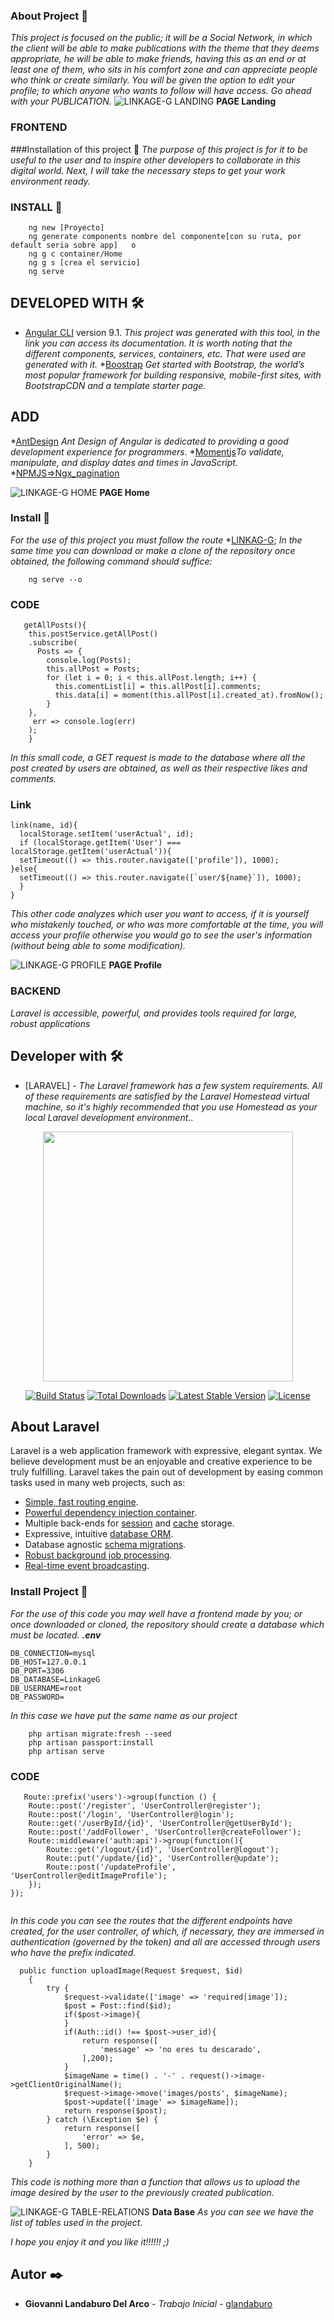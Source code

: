 ### About Project 🚀
_This project is focused on the public; it will be a Social Network, in which the client will be able to make publications with the theme that they deems appropriate, he will be able to make friends, having this as an end or at least one of them, who sits in his comfort zone and can appreciate people who think or create similarly. You will be given the option to edit your profile; to which anyone who wants to follow will have access. Go ahead with your PUBLICATION._
    ![LINKAGE-G LANDING](http://glandaburo.online/landing.png)
      **PAGE Landing**


  ### FRONTEND

  ###Installation of this project 🔧
 _The purpose of this project is for it to be useful to the user and to inspire other developers to collaborate in this digital world. Next, I will take the necessary steps to get your work environment ready._

### INSTALL 🔧    
``` npm install
    ng new [Proyecto]
    ng generate components nombre del componente[con su ruta, por default seria sobre app]   o
    ng g c container/Home
    ng g s [crea el servicio]
    ng serve
 ```
## DEVELOPED WITH 🛠️


* [Angular CLI](https://github.com/angular/angular-cli) version 9.1. _This project was generated with this tool, in the link you can access its documentation. It is worth noting that the different components, services, containers, etc. That were used are generated with it._
*[Boostrap](https://getbootstrap.com/docs/4.5/getting-started) _Get started with Bootstrap, the world’s most popular framework for building responsive, mobile-first sites, with BootstrapCDN and a template starter page._
 ## ADD
*[AntDesign](https://ng.ant.design/docs/getting-started/) _Ant Design of Angular is dedicated to providing a good development experience for programmers._
*[Momentjs](https://momentjs.com/)_To validate, manipulate, and display dates and times in JavaScript._
*[NPMJS=>Ngx_pagination](https://www.npmjs.com/package/ngx-pagination)
 
 
 ![LINKAGE-G HOME](http://glandaburo.online/home.png)
  **PAGE Home**
  

### Install 🔧  
_For the use of this project you must follow the route_
*[LINKAG-G](https://github.com/G1ovann16/Linkage_G-Red_Social); _In the same time you can download or make a clone of the repository once obtained, the following command should suffice:_

``` npm install
    ng serve --o
 ```

### CODE
``` 
   getAllPosts(){
    this.postService.getAllPost()
    .subscribe(
      Posts => {
        console.log(Posts);
        this.allPost = Posts;
        for (let i = 0; i < this.allPost.length; i++) {
          this.comentList[i] = this.allPost[i].comments;
          this.data[i] = moment(this.allPost[i].created_at).fromNow();
        }
    },
     err => console.log(err)
    );
    }

``` 
_In this small code, a GET request is made to the database where all the post created by users are obtained, as well as their respective likes and comments._

### Link
```
link(name, id){
  localStorage.setItem('userActual', id);
  if (localStorage.getItem('User') === localStorage.getItem('userActual')){
  setTimeout(() => this.router.navigate(['profile']), 1000);
}else{
  setTimeout(() => this.router.navigate([`user/${name}`]), 1000); 
  }
}
```
_This other code analyzes which user you want to access, if it is yourself who mistakenly touched, or who was more comfortable at the time, you will access your profile otherwise you would go to see the user's information (without being able to some modification)._


![LINKAGE-G PROFILE](http://glandaburo.online/profile.png)
  **PAGE Profile**

### BACKEND

_Laravel is accessible, powerful, and provides tools required for large, robust applications_


## Developer with 🛠️


* [LARAVEL] - _The Laravel framework has a few system requirements. All of these requirements are satisfied by the Laravel Homestead virtual machine, so it's highly recommended that you use Homestead as your local Laravel development environment._.
<p align="center"><img src="https://res.cloudinary.com/dtfbvvkyp/image/upload/v1566331377/laravel-logolockup-cmyk-red.svg" width="400"></p>

<p align="center">
<a href="https://travis-ci.org/laravel/framework"><img src="https://travis-ci.org/laravel/framework.svg" alt="Build Status"></a>
<a href="https://packagist.org/packages/laravel/framework"><img src="https://poser.pugx.org/laravel/framework/d/total.svg" alt="Total Downloads"></a>
<a href="https://packagist.org/packages/laravel/framework"><img src="https://poser.pugx.org/laravel/framework/v/stable.svg" alt="Latest Stable Version"></a>
<a href="https://packagist.org/packages/laravel/framework"><img src="https://poser.pugx.org/laravel/framework/license.svg" alt="License"></a>
</p>

## About Laravel

Laravel is a web application framework with expressive, elegant syntax. We believe development must be an enjoyable and creative experience to be truly fulfilling. Laravel takes the pain out of development by easing common tasks used in many web projects, such as:

- [Simple, fast routing engine](https://laravel.com/docs/routing).
- [Powerful dependency injection container](https://laravel.com/docs/container).
- Multiple back-ends for [session](https://laravel.com/docs/session) and [cache](https://laravel.com/docs/cache) storage.
- Expressive, intuitive [database ORM](https://laravel.com/docs/eloquent).
- Database agnostic [schema migrations](https://laravel.com/docs/migrations).
- [Robust background job processing](https://laravel.com/docs/queues).
- [Real-time event broadcasting](https://laravel.com/docs/broadcasting).

### Install Project 🔧    
_For the use of this code you may well have a frontend made by you; or once downloaded or cloned, the repository should create a database which must be located. **.env**_

```
DB_CONNECTION=mysql
DB_HOST=127.0.0.1
DB_PORT=3306
DB_DATABASE=LinkageG
DB_USERNAME=root
DB_PASSWORD=
```
_In this case we have put the same name as our project_

``` 
    php artisan migrate:fresh --seed
    php artisan passport:install
    php artisan serve
 ```

 ### CODE
``` 
   Route::prefix('users')->group(function () {
    Route::post('/register', 'UserController@register');
    Route::post('/login', 'UserController@login');
    Route::get('/userById/{id}', 'UserController@getUserById');
    Route::post('/addFollower', 'UserController@createFollower');
    Route::middleware('auth:api')->group(function(){
        Route::get('/logout/{id}', 'UserController@logout');
        Route::put('/update/{id}', 'UserController@update');
        Route::post('/updateProfile', 'UserController@editImageProfile');
    });
});
 
``` 
_In this code you can see the routes that the different endpoints have created, for the user controller, of which, if necessary, they are immersed in authentication (governed by the token) and all are accessed through users who have the prefix indicated._
```
  public function uploadImage(Request $request, $id)
    {
        try {
            $request->validate(['image' => 'required|image']);
            $post = Post::find($id);
            if($post->image){
            }
            if(Auth::id() !== $post->user_id){
                return response([
                    'message' => 'no eres tu descarado',
                ],200);
            }
            $imageName = time() . '-' . request()->image->getClientOriginalName();
            $request->image->move('images/posts', $imageName);
            $post->update(['image' => $imageName]);
            return response($post);
        } catch (\Exception $e) {
            return response([
                'error' => $e,
            ], 500);
        }
    }
```
_This code is nothing more than a function that allows us to upload the image desired by the user to the previously created publication._ 

 ![LINKAGE-G TABLE-RELATIONS](http://glandaburo.online/BaseDatos.png)
 **Data Base**
 _As you can see we have the list of tables used in the project._

_I hope you enjoy it and you like it!!!!!! ;)_

## Autor ✒️
* **Giovanni Landaburo Del Arco** - *Trabajo Inicial* - [glandaburo](https://github.com/G1ovann16)